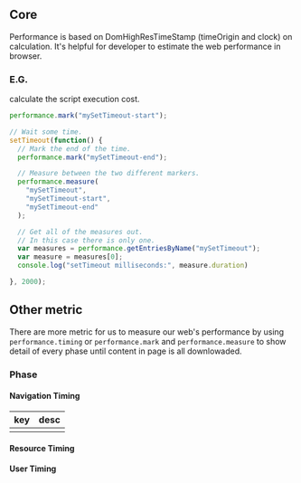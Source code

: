 ## Core

Performance is based on DomHighResTimeStamp (timeOrigin and clock) on calculation. It's helpful for developer to estimate the web performance in browser.

### E.G.

calculate the script execution cost.

```javascript
performance.mark("mySetTimeout-start");

// Wait some time.
setTimeout(function() {
  // Mark the end of the time.
  performance.mark("mySetTimeout-end");

  // Measure between the two different markers.
  performance.measure(
    "mySetTimeout",
    "mySetTimeout-start",
    "mySetTimeout-end"
  );

  // Get all of the measures out.
  // In this case there is only one.
  var measures = performance.getEntriesByName("mySetTimeout");
  var measure = measures[0];
  console.log("setTimeout milliseconds:", measure.duration)

}, 2000);
```

## Other metric

There are more metric for us to measure our web's performance by using `performance.timing` or `performance.mark` and `performance.measure` to show detail of every phase until content in page is all downlowaded.

### Phase

#### Navigation Timing

| key | desc |
| -- | -- |
|     |      |


#### Resource Timing

#### User Timing





